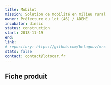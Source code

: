 ```yaml
---
title: Mobilot
mission: Solution de mobilité en milieu rural
owner: Préfecture du lot (46) / ADEME
incubator: dinsic
status: construction
start: 2018-11-19
end:
link:
# repository: https://github.com/betagouv/mrs
stats: false
contact: contact@lotocar.fr
---
```


## Fiche produit

